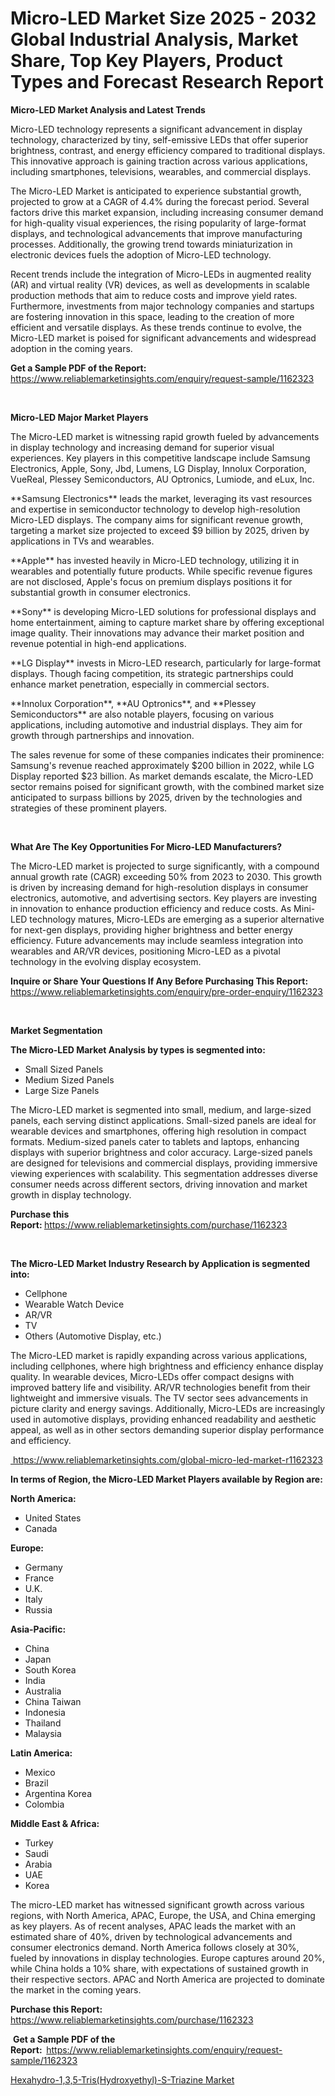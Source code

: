 <p><h1>Micro-LED Market Size 2025 - 2032 Global Industrial Analysis, Market Share, Top Key Players, Product Types and Forecast Research Report</h1></p><p><strong>Micro-LED Market Analysis and Latest Trends</strong></p>
<p><p>Micro-LED technology represents a significant advancement in display technology, characterized by tiny, self-emissive LEDs that offer superior brightness, contrast, and energy efficiency compared to traditional displays. This innovative approach is gaining traction across various applications, including smartphones, televisions, wearables, and commercial displays. </p><p>The Micro-LED Market is anticipated to experience substantial growth, projected to grow at a CAGR of 4.4% during the forecast period. Several factors drive this market expansion, including increasing consumer demand for high-quality visual experiences, the rising popularity of large-format displays, and technological advancements that improve manufacturing processes. Additionally, the growing trend towards miniaturization in electronic devices fuels the adoption of Micro-LED technology.</p><p>Recent trends include the integration of Micro-LEDs in augmented reality (AR) and virtual reality (VR) devices, as well as developments in scalable production methods that aim to reduce costs and improve yield rates. Furthermore, investments from major technology companies and startups are fostering innovation in this space, leading to the creation of more efficient and versatile displays. As these trends continue to evolve, the Micro-LED market is poised for significant advancements and widespread adoption in the coming years.</p></p>
<p><strong>Get a Sample PDF of the Report:&nbsp;</strong> <a href="https://www.reliablemarketinsights.com/enquiry/request-sample/1162323?utm_campaign=3014&utm_medium=2&utm_source=Github&utm_content=ia&utm_term=24032025&utm_id=micro-led">https://www.reliablemarketinsights.com/enquiry/request-sample/1162323</a></p>
<p>&nbsp;</p>
<p><strong>Micro-LED Major Market Players</strong></p>
<p><p>The Micro-LED market is witnessing rapid growth fueled by advancements in display technology and increasing demand for superior visual experiences. Key players in this competitive landscape include Samsung Electronics, Apple, Sony, Jbd, Lumens, LG Display, Innolux Corporation, VueReal, Plessey Semiconductors, AU Optronics, Lumiode, and eLux, Inc.</p><p>**Samsung Electronics** leads the market, leveraging its vast resources and expertise in semiconductor technology to develop high-resolution Micro-LED displays. The company aims for significant revenue growth, targeting a market size projected to exceed $9 billion by 2025, driven by applications in TVs and wearables.</p><p>**Apple** has invested heavily in Micro-LED technology, utilizing it in wearables and potentially future products. While specific revenue figures are not disclosed, Apple's focus on premium displays positions it for substantial growth in consumer electronics.</p><p>**Sony** is developing Micro-LED solutions for professional displays and home entertainment, aiming to capture market share by offering exceptional image quality. Their innovations may advance their market position and revenue potential in high-end applications.</p><p>**LG Display** invests in Micro-LED research, particularly for large-format displays. Though facing competition, its strategic partnerships could enhance market penetration, especially in commercial sectors.</p><p>**Innolux Corporation**, **AU Optronics**, and **Plessey Semiconductors** are also notable players, focusing on various applications, including automotive and industrial displays. They aim for growth through partnerships and innovation.</p><p>The sales revenue for some of these companies indicates their prominence: Samsung's revenue reached approximately $200 billion in 2022, while LG Display reported $23 billion. As market demands escalate, the Micro-LED sector remains poised for significant growth, with the combined market size anticipated to surpass billions by 2025, driven by the technologies and strategies of these prominent players.</p></p>
<p>&nbsp;</p>
<p><strong>What Are The Key Opportunities For Micro-LED Manufacturers?</strong></p>
<p><p>The Micro-LED market is projected to surge significantly, with a compound annual growth rate (CAGR) exceeding 50% from 2023 to 2030. This growth is driven by increasing demand for high-resolution displays in consumer electronics, automotive, and advertising sectors. Key players are investing in innovation to enhance production efficiency and reduce costs. As Mini-LED technology matures, Micro-LEDs are emerging as a superior alternative for next-gen displays, providing higher brightness and better energy efficiency. Future advancements may include seamless integration into wearables and AR/VR devices, positioning Micro-LED as a pivotal technology in the evolving display ecosystem.</p></p>
<p><strong>Inquire or Share Your Questions If Any Before Purchasing This Report:</strong> <a href="https://www.reliablemarketinsights.com/enquiry/pre-order-enquiry/1162323?utm_campaign=3014&utm_medium=2&utm_source=Github&utm_content=ia&utm_term=24032025&utm_id=micro-led">https://www.reliablemarketinsights.com/enquiry/pre-order-enquiry/1162323</a></p>
<p>&nbsp;</p>
<p><strong>Market Segmentation</strong></p>
<p><strong>The Micro-LED Market Analysis by types is segmented into:</strong></p>
<p><ul><li>Small Sized Panels</li><li>Medium Sized Panels</li><li>Large Size Panels</li></ul></p>
<p><p>The Micro-LED market is segmented into small, medium, and large-sized panels, each serving distinct applications. Small-sized panels are ideal for wearable devices and smartphones, offering high resolution in compact formats. Medium-sized panels cater to tablets and laptops, enhancing displays with superior brightness and color accuracy. Large-sized panels are designed for televisions and commercial displays, providing immersive viewing experiences with scalability. This segmentation addresses diverse consumer needs across different sectors, driving innovation and market growth in display technology.</p></p>
<p><strong>Purchase this Report:&nbsp;</strong><a href="https://www.reliablemarketinsights.com/purchase/1162323?utm_campaign=3014&utm_medium=2&utm_source=Github&utm_content=ia&utm_term=24032025&utm_id=micro-led">https://www.reliablemarketinsights.com/purchase/1162323</a></p>
<p>&nbsp;</p>
<p><strong>The Micro-LED Market Industry Research by Application is segmented into:</strong></p>
<p><ul><li>Cellphone</li><li>Wearable Watch Device</li><li>AR/VR</li><li>TV</li><li>Others (Automotive Display, etc.)</li></ul></p>
<p><p>The Micro-LED market is rapidly expanding across various applications, including cellphones, where high brightness and efficiency enhance display quality. In wearable devices, Micro-LEDs offer compact designs with improved battery life and visibility. AR/VR technologies benefit from their lightweight and immersive visuals. The TV sector sees advancements in picture clarity and energy savings. Additionally, Micro-LEDs are increasingly used in automotive displays, providing enhanced readability and aesthetic appeal, as well as in other sectors demanding superior display performance and efficiency.</p></p>
<p><a href="https://www.reliablemarketinsights.com/global-micro-led-market-r1162323?utm_campaign=3014&utm_medium=2&utm_source=Github&utm_content=ia&utm_term=24032025&utm_id=micro-led">&nbsp;https://www.reliablemarketinsights.com/global-micro-led-market-r1162323</a></p>
<p><strong>In terms of Region, the Micro-LED Market Players available by Region are:</strong></p>
<p>
    <p> <strong> North America: </strong>
        <ul>
            <li>United States</li>
            <li>Canada</li>
        </ul>
        </p> 
    <p> <strong> Europe: </strong>
        <ul>
            <li>Germany</li>
            <li>France</li>
            <li>U.K.</li>
            <li>Italy</li>
            <li>Russia</li>
        </ul>
        </p> 
    <p> <strong> Asia-Pacific: </strong>
        <ul>
            <li>China</li>
            <li>Japan</li>
            <li>South Korea</li>
            <li>India</li>
            <li>Australia</li>
            <li>China Taiwan</li>
            <li>Indonesia</li>
            <li>Thailand</li>
            <li>Malaysia</li>
        </ul>
        </p> 
    <p> <strong> Latin America: </strong>
        <ul>
            <li>Mexico</li>
            <li>Brazil</li>
            <li>Argentina Korea</li>
            <li>Colombia</li>
        </ul>
        </p> 
    <p> <strong> Middle East & Africa: </strong>
        <ul>
            <li>Turkey</li>
            <li>Saudi</li>
            <li>Arabia</li>
            <li>UAE</li>
            <li>Korea</li>
        </ul>
    </p>
    </p>
<p><p>The micro-LED market has witnessed significant growth across various regions, with North America, APAC, Europe, the USA, and China emerging as key players. As of recent analyses, APAC leads the market with an estimated share of 40%, driven by technological advancements and consumer electronics demand. North America follows closely at 30%, fueled by innovations in display technologies. Europe captures around 20%, while China holds a 10% share, with expectations of sustained growth in their respective sectors. APAC and North America are projected to dominate the market in the coming years.</p></p>
<p><strong>Purchase this Report: </strong><a href="https://www.reliablemarketinsights.com/purchase/1162323?utm_campaign=3014&utm_medium=2&utm_source=Github&utm_content=ia&utm_term=24032025&utm_id=micro-led">https://www.reliablemarketinsights.com/purchase/1162323</a></p>
<p>&nbsp;<strong>Get a Sample PDF of the Report:&nbsp;&nbsp;</strong><a href="https://www.reliablemarketinsights.com/enquiry/request-sample/1162323?utm_campaign=3014&utm_medium=2&utm_source=Github&utm_content=ia&utm_term=24032025&utm_id=micro-led">https://www.reliablemarketinsights.com/enquiry/request-sample/1162323</a></p>
<p><strong></strong></p>
<p><p><a href="https://github.com/ternainglin/Market-Research-Report-List-1/blob/main/hexahydro-135-trishydroxyethyl-s-triazine-market.md?utm_campaign=3014&utm_medium=2&utm_source=Github&utm_content=ia&utm_term=24032025&utm_id=micro-led">Hexahydro-1,3,5-Tris(Hydroxyethyl)-S-Triazine Market</a></p></p>